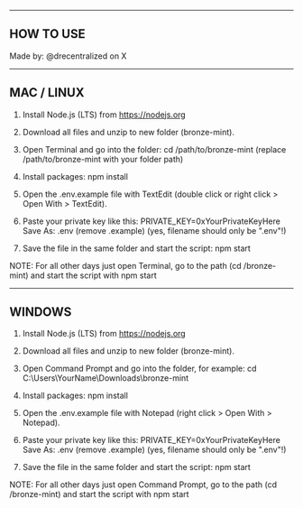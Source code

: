 --------------------------------
 HOW TO USE
--------------------------------

Made by: @drecentralized on X

--------------------------------
 MAC / LINUX
--------------------------------
1) Install Node.js (LTS) from https://nodejs.org
2) Download all files and unzip to new folder (bronze-mint).
3) Open Terminal and go into the folder:
   cd /path/to/bronze-mint (replace /path/to/bronze-mint with your folder path)
4) Install packages:
   npm install
5) Open the .env.example file with TextEdit (double click or right click > Open With > TextEdit).
6) Paste your private key like this:
   PRIVATE_KEY=0xYourPrivateKeyHere
   Save As: .env (remove .example)
   (yes, filename should only be ".env"!)

7) Save the file in the same folder and start the script:
   npm start
   
NOTE: For all other days just open Terminal, go to the path (cd /bronze-mint) and start the script with npm start

--------------------------------
 WINDOWS
--------------------------------
1) Install Node.js (LTS) from https://nodejs.org
2) Download all files and unzip to new folder (bronze-mint).
3) Open Command Prompt and go into the folder, for example:
   cd C:\Users\YourName\Downloads\bronze-mint
4) Install packages:
   npm install
5) Open the .env.example file with Notepad (right click > Open With > Notepad).
6) Paste your private key like this:
   PRIVATE_KEY=0xYourPrivateKeyHere
   Save As: .env (remove .example)
   (yes, filename should only be ".env"!)

7) Save the file in the same folder and start the script:
   npm start

NOTE: For all other days just open Command Prompt, go to the path (cd /bronze-mint) and start the script with npm start
